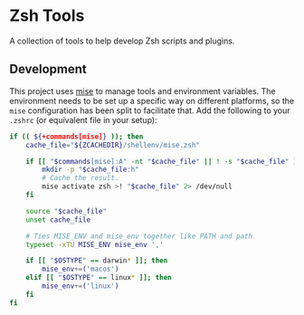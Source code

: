 # Zsh Tools

A collection of tools to help develop Zsh scripts and plugins.

## Development

This project uses [mise](https://mise.jdx.dev/) to manage tools and environment variables. The environment needs to be set up a specific way on different platforms, so the `mise` configuration has been split to facilitate that. Add the following to your `.zshrc` (or equivalent file in your setup):

```sh
if (( ${+commands[mise]} )); then
    cache_file="${ZCACHEDIR}/shellenv/mise.zsh"

    if [[ "$commands[mise]:A" -nt "$cache_file" || ! -s "$cache_file" ]]; then
        mkdir -p "$cache_file:h"
        # Cache the result.
        mise activate zsh >! "$cache_file" 2> /dev/null
    fi

    source "$cache_file"
    unset cache_file

    # Ties MISE_ENV and mise_env together like PATH and path
    typeset -xTU MISE_ENV mise_env ','

    if [[ "$OSTYPE" == darwin* ]]; then
        mise_env+=('macos')
    elif [[ "$OSTYPE" == linux* ]]; then
        mise_env+=('linux')
    fi
fi

```
